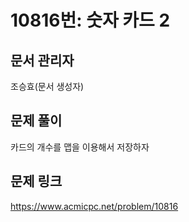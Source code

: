 # 10816번: 숫자 카드 2
## 문서 관리자
조승효(문서 생성자)
## 문제 풀이
카드의 개수를 맵을 이용해서 저장하자
## 문제 링크
https://www.acmicpc.net/problem/10816